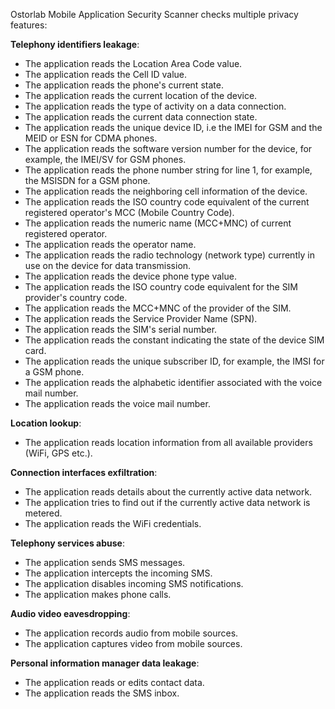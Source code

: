 Ostorlab Mobile Application Security Scanner checks multiple privacy features:

**Telephony identifiers leakage**:

* The application reads the Location Area Code value.
* The application reads the Cell ID value.
* The application reads the phone's current state.
* The application reads the current location of the device.
* The application reads the type of activity on a data connection.
* The application reads the current data connection state.
* The application reads the unique device ID, i.e the IMEI for GSM and the MEID or ESN for CDMA phones.
* The application reads the software version number for the device, for example, the IMEI/SV for GSM phones.
* The application reads the phone number string for line 1, for example, the MSISDN for a GSM phone.
* The application reads the neighboring cell information of the device.
* The application reads the ISO country code equivalent of the current registered operator's MCC (Mobile Country Code).
* The application reads the numeric name (MCC+MNC) of current registered operator.
* The application reads the operator name.
* The application reads the radio technology (network type) currently in use on the device for data transmission.
* The application reads the device phone type value.
* The application reads the ISO country code equivalent for the SIM provider's country code.
* The application reads the MCC+MNC of the provider of the SIM.
* The application reads the Service Provider Name (SPN).
* The application reads the SIM's serial number.
* The application reads the constant indicating the state of the device SIM card.
* The application reads the unique subscriber ID, for example, the IMSI for a GSM phone.
* The application reads the alphabetic identifier associated with the voice mail number.
* The application reads the voice mail number.

**Location lookup**:

* The application reads location information from all available providers (WiFi, GPS etc.).

**Connection interfaces exfiltration**:

* The application reads details about the currently active data network.
* The application tries to find out if the currently active data network is metered.
* The application reads the WiFi credentials.

**Telephony services abuse**:

* The application sends SMS messages.
* The application intercepts the incoming SMS.
* The application disables incoming SMS notifications.
* The application makes phone calls.

**Audio video eavesdropping**:

* The application records audio from mobile sources.
* The application captures video from mobile sources.

**Personal information manager data leakage**:

* The application reads or edits contact data.
* The application reads the SMS inbox.